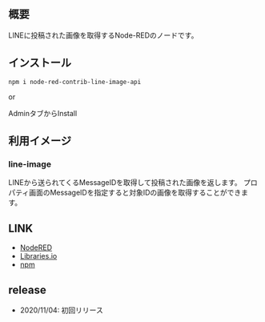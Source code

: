 ## 概要

LINEに投稿された画像を取得するNode-REDのノードです。

## インストール

```
npm i node-red-contrib-line-image-api
```

or

AdminタブからInstall

## 利用イメージ

### line-image
LINEから送られてくるMessageIDを取得して投稿された画像を返します。
プロパティ画面のMessageIDを指定すると対象IDの画像を取得することができます。

## LINK

* [NodeRED](https://flows.nodered.org/node/node-red-contrib-line-image-api)
* [Libraries.io](https://libraries.io/npm/node-red-contrib-line-image-api)
* [npm](https://www.npmjs.com/package/node-red-contrib-line-image-api)

## release

* 2020/11/04: 初回リリース
